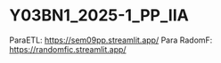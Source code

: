 # Y03BN1_2025-1_PP_IIA

ParaETL: https://sem09pp.streamlit.app/
Para RadomF: https://randomfic.streamlit.app/ 
